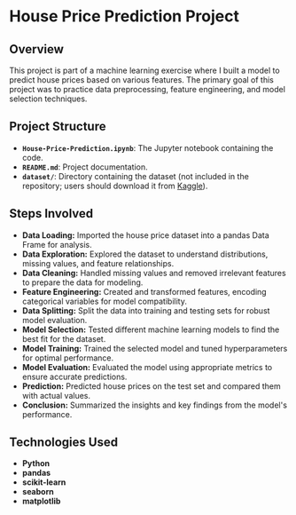 # House Price Prediction Project

## Overview

This project is part of a machine learning exercise where I built a model to predict house prices based on various features. The primary goal of this project was to practice data preprocessing, feature engineering, and model selection techniques.

## Project Structure

- **`House-Price-Prediction.ipynb`**: The Jupyter notebook containing the code.
- **`README.md`**: Project documentation.
- **`dataset/`**: Directory containing the dataset (not included in the repository; users should download it from [Kaggle](https://www.kaggle.com/datasets/shree1992/housedata/data)).

## Steps Involved

- **Data Loading:** Imported the house price dataset into a pandas Data Frame for analysis.
- **Data Exploration:** Explored the dataset to understand distributions, missing values, and feature relationships.
- **Data Cleaning:** Handled missing values and removed irrelevant features to prepare the data for modeling.
- **Feature Engineering:** Created and transformed features, encoding categorical variables for model compatibility.
- **Data Splitting:** Split the data into training and testing sets for robust model evaluation.
- **Model Selection:** Tested different machine learning models to find the best fit for the dataset.
- **Model Training:** Trained the selected model and tuned hyperparameters for optimal performance.
- **Model Evaluation:** Evaluated the model using appropriate metrics to ensure accurate predictions.
- **Prediction:** Predicted house prices on the test set and compared them with actual values.
- **Conclusion:** Summarized the insights and key findings from the model's performance.

## Technologies Used

- **Python**
- **pandas**
- **scikit-learn**
- **seaborn**
- **matplotlib**
